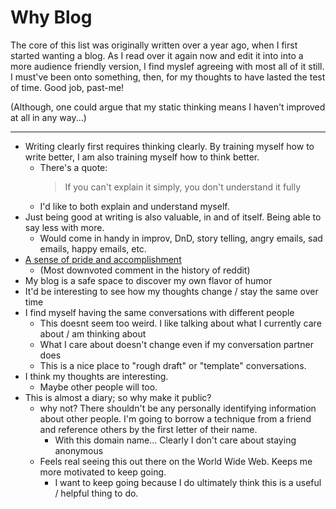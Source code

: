 # Why Blog

The core of this list was originally written over a year ago, when I first started wanting a blog. As I read over it again now and edit it into into a more audience friendly version, I find myslef agreeing with most all of it still. I must've been onto something, then, for my thoughts to have lasted the test of time. Good job, past-me!

(Although, one could argue that my static thinking means I haven't improved at all in any way...)

***

* Writing clearly first requires thinking clearly. By training myself how to write better, I am also training myself how to think better.
    * There's a quote:
        > If you can't explain it simply, you don't understand it fully
    * I'd like to both explain and understand myself.
* Just being good at writing is also valuable, in and of itself. Being able to say less with more.
    * Would come in handy in improv, DnD, story telling, angry emails, sad emails, happy emails, etc.
* [A sense of pride and accomplishment](https://old.reddit.com/r/StarWarsBattlefront/comments/7cff0b/seriously_i_paid_80_to_have_vader_locked/dppum98/)
    * (Most downvoted comment in the history of reddit)
* My blog is a safe space to discover my own flavor of humor
* It'd be interesting to see how my thoughts change / stay the same over time
* I find myself having the same conversations with different people
    * This doesnt seem too weird. I like talking about what I currently care about / am thinking about
    * What I care about doesn't change even if my conversation partner does
    * This is a nice place to "rough draft" or "template" conversations.
* I think my thoughts are interesting.
    * Maybe other people will too.
* This is almost a diary; so why make it public?
    * why not? There shouldn't be any personally identifying information about other people. I'm going to borrow a technique from a friend and reference others by the first letter of their name.
        * With this domain name... Clearly I don't care about staying anonymous
    * Feels real seeing this out there on the World Wide Web. Keeps me more motivated to keep going.
        * I want to keep going because I do ultimately think this is a useful / helpful thing to do.
